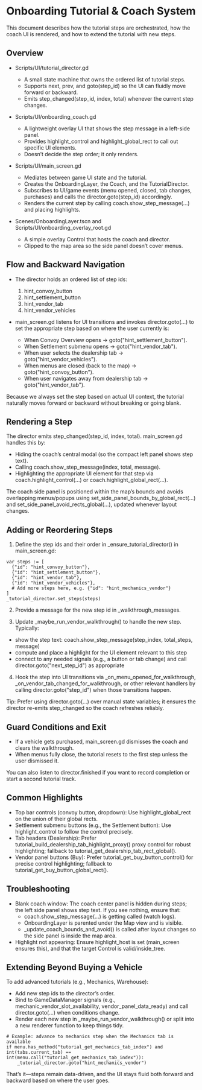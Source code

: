 # Onboarding Tutorial & Coach System

This document describes how the tutorial steps are orchestrated, how the coach UI is rendered, and how to extend the tutorial with new steps.

## Overview

- Scripts/UI/tutorial_director.gd
  - A small state machine that owns the ordered list of tutorial steps.
  - Supports next, prev, and goto(step_id) so the UI can fluidly move forward or backward.
  - Emits step_changed(step_id, index, total) whenever the current step changes.

- Scripts/UI/onboarding_coach.gd
  - A lightweight overlay UI that shows the step message in a left-side panel.
  - Provides highlight_control and highlight_global_rect to call out specific UI elements.
  - Doesn’t decide the step order; it only renders.

- Scripts/UI/main_screen.gd
  - Mediates between game UI state and the tutorial.
  - Creates the OnboardingLayer, the Coach, and the TutorialDirector.
  - Subscribes to UI/game events (menu opened, closed, tab changes, purchases) and calls the director.goto(step_id) accordingly.
  - Renders the current step by calling coach.show_step_message(...) and placing highlights.

- Scenes/OnboardingLayer.tscn and Scripts/UI/onboarding_overlay_root.gd
  - A simple overlay Control that hosts the coach and director.
  - Clipped to the map area so the side panel doesn’t cover menus.

## Flow and Backward Navigation

- The director holds an ordered list of step ids:
  1. hint_convoy_button
  2. hint_settlement_button
  3. hint_vendor_tab
  4. hint_vendor_vehicles

- main_screen.gd listens for UI transitions and invokes director.goto(...) to set the appropriate step based on where the user currently is:
  - When Convoy Overview opens → goto("hint_settlement_button").
  - When Settlement submenu opens → goto("hint_vendor_tab").
  - When user selects the dealership tab → goto("hint_vendor_vehicles").
  - When menus are closed (back to the map) → goto("hint_convoy_button").
  - When user navigates away from dealership tab → goto("hint_vendor_tab").

Because we always set the step based on actual UI context, the tutorial naturally moves forward or backward without breaking or going blank.

## Rendering a Step

The director emits step_changed(step_id, index, total). main_screen.gd handles this by:
- Hiding the coach’s central modal (so the compact left panel shows step text).
- Calling coach.show_step_message(index, total, message).
- Highlighting the appropriate UI element for that step via coach.highlight_control(...) or coach.highlight_global_rect(...).

The coach side panel is positioned within the map’s bounds and avoids overlapping menus/popups using set_side_panel_bounds_by_global_rect(...) and set_side_panel_avoid_rects_global(...), updated whenever layout changes.

## Adding or Reordering Steps

1) Define the step ids and their order in _ensure_tutorial_director() in main_screen.gd:

```
var steps := [
  {"id": "hint_convoy_button"},
  {"id": "hint_settlement_button"},
  {"id": "hint_vendor_tab"},
  {"id": "hint_vendor_vehicles"},
  # Add more steps here, e.g. {"id": "hint_mechanics_vendor"}
]
_tutorial_director.set_steps(steps)
```

2) Provide a message for the new step id in _walkthrough_messages.

3) Update _maybe_run_vendor_walkthrough() to handle the new step. Typically:
- show the step text: coach.show_step_message(step_index, total_steps, message)
- compute and place a highlight for the UI element relevant to this step
- connect to any needed signals (e.g., a button or tab change) and call director.goto("next_step_id") as appropriate

4) Hook the step into UI transitions via _on_menu_opened_for_walkthrough, _on_vendor_tab_changed_for_walkthrough, or other relevant handlers by calling director.goto("step_id") when those transitions happen.

Tip: Prefer using director.goto(...) over manual state variables; it ensures the director re-emits step_changed so the coach refreshes reliably.

## Guard Conditions and Exit

- If a vehicle gets purchased, main_screen.gd dismisses the coach and clears the walkthrough.
- When menus fully close, the tutorial resets to the first step unless the user dismissed it.

You can also listen to director.finished if you want to record completion or start a second tutorial track.

## Common Highlights

- Top bar controls (convoy button, dropdown): Use highlight_global_rect on the union of their global rects.
- Settlement submenu buttons (e.g., the Settlement button): Use highlight_control to follow the control precisely.
- Tab headers (Dealership): Prefer tutorial_build_dealership_tab_highlight_proxy() proxy control for robust highlighting; fallback to tutorial_get_dealership_tab_rect_global().
- Vendor panel buttons (Buy): Prefer tutorial_get_buy_button_control() for precise control highlighting; fallback to tutorial_get_buy_button_global_rect().

## Troubleshooting

- Blank coach window: The coach center panel is hidden during steps; the left side panel shows step text. If you see nothing, ensure that:
  - coach.show_step_message(...) is getting called (watch logs).
  - OnboardingLayer is parented under the Map view and is visible.
  - _update_coach_bounds_and_avoid() is called after layout changes so the side panel is inside the map area.
- Highlight not appearing: Ensure highlight_host is set (main_screen ensures this), and that the target Control is valid/inside_tree.

## Extending Beyond Buying a Vehicle

To add advanced tutorials (e.g., Mechanics, Warehouse):
- Add new step ids to the director’s order.
- Bind to GameDataManager signals (e.g., mechanic_vendor_slot_availability, vendor_panel_data_ready) and call director.goto(...) when conditions change.
- Render each new step in _maybe_run_vendor_walkthrough() or split into a new renderer function to keep things tidy.

```gdscript
# Example: advance to mechanics step when the Mechanics tab is available
if menu.has_method("tutorial_get_mechanics_tab_index") and int(tabs.current_tab) == int(menu.call("tutorial_get_mechanics_tab_index")):
    _tutorial_director.goto("hint_mechanics_vendor")
```

That’s it—steps remain data-driven, and the UI stays fluid both forward and backward based on where the user goes.
